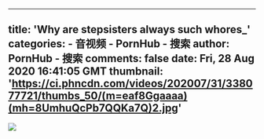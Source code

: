 
---
title: 'Why are stepsisters always such whores_'
categories: 
    - 音视频
    - PornHub - 搜索
author: PornHub - 搜索
comments: false
date: Fri, 28 Aug 2020 16:41:05 GMT
thumbnail: 'https://ci.phncdn.com/videos/202007/31/338077721/thumbs_50/(m=eaf8Ggaaaa)(mh=8UmhuQcPb7QQKa7Q)2.jpg'
---

<div>   
<img src="https://ci.phncdn.com/videos/202007/31/338077721/thumbs_50/(m=eaf8Ggaaaa)(mh=8UmhuQcPb7QQKa7Q)2.jpg" referrerpolicy="no-referrer">  
</div>
            
